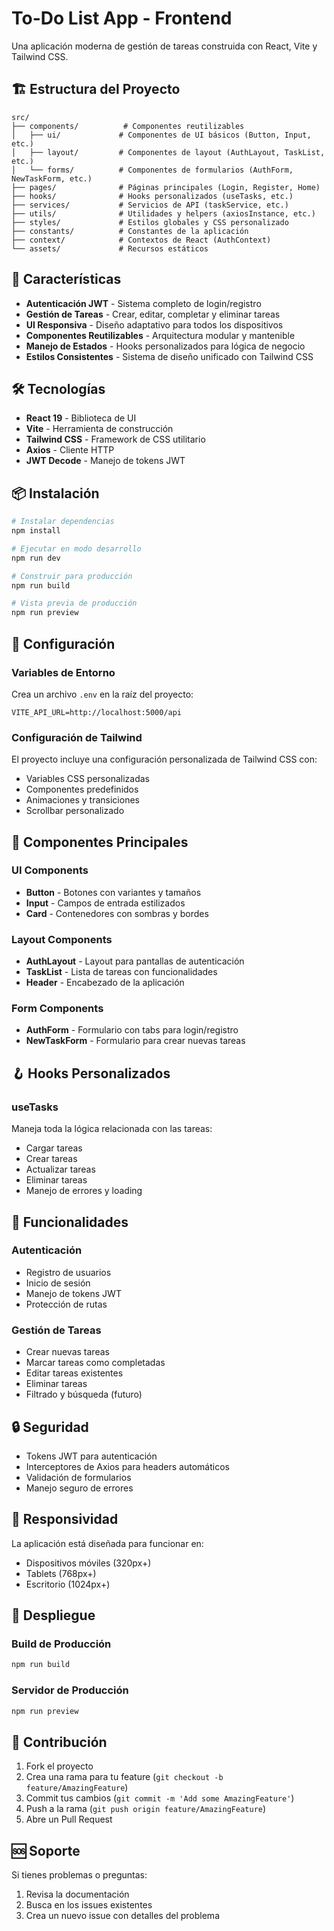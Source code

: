# To-Do List App - Frontend

Una aplicación moderna de gestión de tareas construida con React, Vite y Tailwind CSS.

## 🏗️ Estructura del Proyecto

```
src/
├── components/          # Componentes reutilizables
│   ├── ui/             # Componentes de UI básicos (Button, Input, etc.)
│   ├── layout/         # Componentes de layout (AuthLayout, TaskList, etc.)
│   └── forms/          # Componentes de formularios (AuthForm, NewTaskForm, etc.)
├── pages/              # Páginas principales (Login, Register, Home)
├── hooks/              # Hooks personalizados (useTasks, etc.)
├── services/           # Servicios de API (taskService, etc.)
├── utils/              # Utilidades y helpers (axiosInstance, etc.)
├── styles/             # Estilos globales y CSS personalizado
├── constants/          # Constantes de la aplicación
├── context/            # Contextos de React (AuthContext)
└── assets/             # Recursos estáticos
```

## 🚀 Características

- **Autenticación JWT** - Sistema completo de login/registro
- **Gestión de Tareas** - Crear, editar, completar y eliminar tareas
- **UI Responsiva** - Diseño adaptativo para todos los dispositivos
- **Componentes Reutilizables** - Arquitectura modular y mantenible
- **Manejo de Estados** - Hooks personalizados para lógica de negocio
- **Estilos Consistentes** - Sistema de diseño unificado con Tailwind CSS

## 🛠️ Tecnologías

- **React 19** - Biblioteca de UI
- **Vite** - Herramienta de construcción
- **Tailwind CSS** - Framework de CSS utilitario
- **Axios** - Cliente HTTP
- **JWT Decode** - Manejo de tokens JWT

## 📦 Instalación

```bash
# Instalar dependencias
npm install

# Ejecutar en modo desarrollo
npm run dev

# Construir para producción
npm run build

# Vista previa de producción
npm run preview
```

## 🔧 Configuración

### Variables de Entorno

Crea un archivo `.env` en la raíz del proyecto:

```env
VITE_API_URL=http://localhost:5000/api
```

### Configuración de Tailwind

El proyecto incluye una configuración personalizada de Tailwind CSS con:
- Variables CSS personalizadas
- Componentes predefinidos
- Animaciones y transiciones
- Scrollbar personalizado

## 🎨 Componentes Principales

### UI Components
- **Button** - Botones con variantes y tamaños
- **Input** - Campos de entrada estilizados
- **Card** - Contenedores con sombras y bordes

### Layout Components
- **AuthLayout** - Layout para pantallas de autenticación
- **TaskList** - Lista de tareas con funcionalidades
- **Header** - Encabezado de la aplicación

### Form Components
- **AuthForm** - Formulario con tabs para login/registro
- **NewTaskForm** - Formulario para crear nuevas tareas

## 🪝 Hooks Personalizados

### useTasks
Maneja toda la lógica relacionada con las tareas:
- Cargar tareas
- Crear tareas
- Actualizar tareas
- Eliminar tareas
- Manejo de errores y loading

## 🎯 Funcionalidades

### Autenticación
- Registro de usuarios
- Inicio de sesión
- Manejo de tokens JWT
- Protección de rutas

### Gestión de Tareas
- Crear nuevas tareas
- Marcar tareas como completadas
- Editar tareas existentes
- Eliminar tareas
- Filtrado y búsqueda (futuro)

## 🔒 Seguridad

- Tokens JWT para autenticación
- Interceptores de Axios para headers automáticos
- Validación de formularios
- Manejo seguro de errores

## 📱 Responsividad

La aplicación está diseñada para funcionar en:
- Dispositivos móviles (320px+)
- Tablets (768px+)
- Escritorio (1024px+)

## 🚀 Despliegue

### Build de Producción
```bash
npm run build
```

### Servidor de Producción
```bash
npm run preview
```

## 🤝 Contribución

1. Fork el proyecto
2. Crea una rama para tu feature (`git checkout -b feature/AmazingFeature`)
3. Commit tus cambios (`git commit -m 'Add some AmazingFeature'`)
4. Push a la rama (`git push origin feature/AmazingFeature`)
5. Abre un Pull Request


## 🆘 Soporte

Si tienes problemas o preguntas:
1. Revisa la documentación
2. Busca en los issues existentes
3. Crea un nuevo issue con detalles del problema
